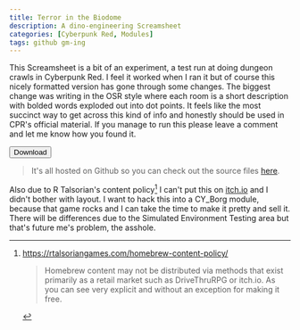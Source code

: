 ```yaml
---
title: Terror in the Biodome
description: A dino-engineering Screamsheet
categories: [Cyberpunk Red, Modules]
tags: github gm-ing
---
```


This Screamsheet is a bit of an experiment, a test run at doing dungeon crawls in Cyberpunk Red. I feel it worked when I ran it but of course this nicely formatted version has gone through some changes. The biggest change was writing in the OSR style where each room is a short description with bolded words exploded out into dot points. It feels like the most succinct way to get across this kind of info and honestly should be used in CPR's official material. If you manage to run this please leave a comment and let me know how you found it.

<a href="https://raw.githubusercontent.com/LukeOssevoort/CPR-Terror-in-the-Biodome/refs/heads/main/TerrorInTheBiodome.pdf">
    <button type="button">Download</button>
</a>

>  It's all hosted on Github so you can check out the source files [here][src].

Also due to R Talsorian's content policy[^rt-policy] I can't put this on [itch.io](https://itch.io) and I didn't bother with layout. I want to hack this into a CY_Borg module, because that game rocks and I can take the time to make it pretty and sell it. There will be differences due to the Simulated Environment Testing area but that's future me's problem, the asshole.

[^rt-policy]: <https://rtalsoriangames.com/homebrew-content-policy/>
    > Homebrew content may not be distributed via methods that exist primarily as a retail market such as DriveThruRPG or itch.io.
    As you can see very explicit and without an exception for making it free.

[src]: https://github.com/LukeOssevoort/CPR-Terror-in-the-Biodome